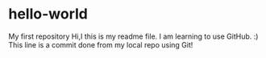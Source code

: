 # hello-world
My first repository
Hi,I this is my readme file. I am learning to use GitHub. :)
This line is a commit done from my local repo using Git!
